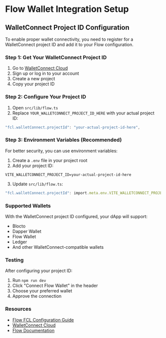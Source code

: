 # Flow Wallet Integration Setup

## WalletConnect Project ID Configuration

To enable proper wallet connectivity, you need to register for a WalletConnect project ID and add it to your Flow configuration.

### Step 1: Get Your WalletConnect Project ID

1. Go to [WalletConnect Cloud](https://cloud.walletconnect.com/)
2. Sign up or log in to your account
3. Create a new project
4. Copy your project ID

### Step 2: Configure Your Project ID

1. Open `src/lib/flow.ts`
2. Replace `YOUR_WALLETCONNECT_PROJECT_ID_HERE` with your actual project ID:

```typescript
"fcl.walletConnect.projectId": "your-actual-project-id-here",
```

### Step 3: Environment Variables (Recommended)

For better security, you can use environment variables:

1. Create a `.env` file in your project root
2. Add your project ID:

```env
VITE_WALLETCONNECT_PROJECT_ID=your-actual-project-id-here
```

3. Update `src/lib/flow.ts`:

```typescript
"fcl.walletConnect.projectId": import.meta.env.VITE_WALLETCONNECT_PROJECT_ID,
```

### Supported Wallets

With the WalletConnect project ID configured, your dApp will support:
- Blocto
- Dapper Wallet
- Flow Wallet
- Ledger
- And other WalletConnect-compatible wallets

### Testing

After configuring your project ID:
1. Run `npm run dev`
2. Click "Connect Flow Wallet" in the header
3. Choose your preferred wallet
4. Approve the connection

### Resources

- [Flow FCL Configuration Guide](https://developers.flow.com/tools/clients/fcl-js/configure-fcl)
- [WalletConnect Cloud](https://cloud.walletconnect.com/)
- [Flow Documentation](https://developers.flow.com/) 
